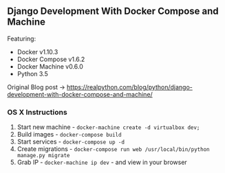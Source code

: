 ## Django Development With Docker Compose and Machine

Featuring:

- Docker v1.10.3
- Docker Compose v1.6.2
- Docker Machine v0.6.0
- Python 3.5

Original Blog post -> https://realpython.com/blog/python/django-development-with-docker-compose-and-machine/

### OS X Instructions

1. Start new machine - `docker-machine create -d virtualbox dev;`
1. Build images - `docker-compose build`
1. Start services - `docker-compose up -d`
1. Create migrations - `docker-compose run web /usr/local/bin/python manage.py migrate`
1. Grab IP - `docker-machine ip dev` - and view in your browser